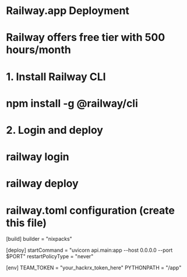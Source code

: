 # Railway.app Deployment
# Railway offers free tier with 500 hours/month

# 1. Install Railway CLI
# npm install -g @railway/cli

# 2. Login and deploy
# railway login
# railway deploy

# railway.toml configuration (create this file)
[build]
  builder = "nixpacks"

[deploy]
  startCommand = "uvicorn api.main:app --host 0.0.0.0 --port $PORT"
  restartPolicyType = "never"

[env]
  TEAM_TOKEN = "your_hackrx_token_here"
  PYTHONPATH = "/app"
